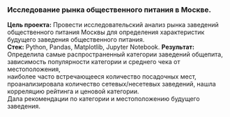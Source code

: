 ### Исследование рынка общественного питания в Москве.
**Цель проекта:** Провести исследовательский анализ рынка заведений общественного питания Москвы для определения характеристик будущего заведения общественного питания.  
**Стек:** Python, Pandas, Matplotlib, Jupyter Notebook.
**Результат:** Определила самые распространенный категории заведений общепита, зависимость популярности категории и среднего чека от местоположения,  
наиболее часто встречающееся количество посадочных мест, проанализировала количество сетевых/несетевых заведений, нашла корреляцию рейтинга и ценовой категории.  
Дала рекомендации по категории и местоположению будущего заведения.
